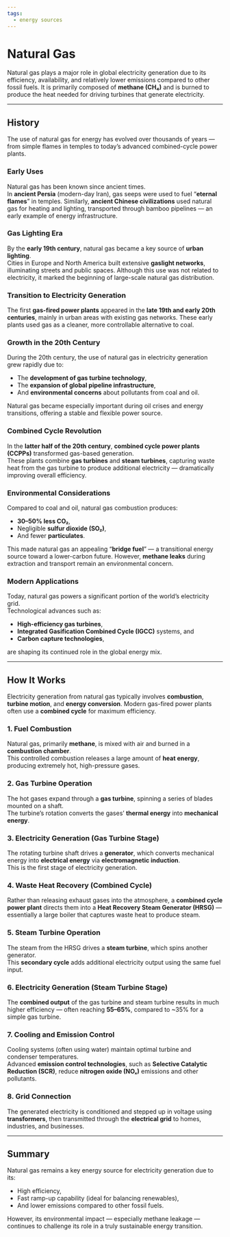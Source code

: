 ```yaml
---
tags:
  - energy sources
---
```


# Natural Gas

Natural gas plays a major role in global electricity generation due to its efficiency, availability, and relatively lower emissions compared to other fossil fuels. It is primarily composed of **methane (CH₄)** and is burned to produce the heat needed for driving turbines that generate electricity.

---

## History

The use of natural gas for energy has evolved over thousands of years — from simple flames in temples to today’s advanced combined-cycle power plants.

### Early Uses

Natural gas has been known since ancient times.  
In **ancient Persia** (modern-day Iran), gas seeps were used to fuel “**eternal flames**” in temples. Similarly, **ancient Chinese civilizations** used natural gas for heating and lighting, transported through bamboo pipelines — an early example of energy infrastructure.

### Gas Lighting Era

By the **early 19th century**, natural gas became a key source of **urban lighting**.  
Cities in Europe and North America built extensive **gaslight networks**, illuminating streets and public spaces. Although this use was not related to electricity, it marked the beginning of large-scale natural gas distribution.

### Transition to Electricity Generation

The first **gas-fired power plants** appeared in the **late 19th and early 20th centuries**, mainly in urban areas with existing gas networks. These early plants used gas as a cleaner, more controllable alternative to coal.

### Growth in the 20th Century

During the 20th century, the use of natural gas in electricity generation grew rapidly due to:
- The **development of gas turbine technology**,  
- The **expansion of global pipeline infrastructure**,  
- And **environmental concerns** about pollutants from coal and oil.

Natural gas became especially important during oil crises and energy transitions, offering a stable and flexible power source.

### Combined Cycle Revolution

In the **latter half of the 20th century**, **combined cycle power plants (CCPPs)** transformed gas-based generation.  
These plants combine **gas turbines** and **steam turbines**, capturing waste heat from the gas turbine to produce additional electricity — dramatically improving overall efficiency.

### Environmental Considerations

Compared to coal and oil, natural gas combustion produces:
- **30–50% less CO₂**,  
- Negligible **sulfur dioxide (SO₂)**,  
- And fewer **particulates**.  

This made natural gas an appealing “**bridge fuel**” — a transitional energy source toward a lower-carbon future. However, **methane leaks** during extraction and transport remain an environmental concern.

### Modern Applications

Today, natural gas powers a significant portion of the world’s electricity grid.  
Technological advances such as:
- **High-efficiency gas turbines**,  
- **Integrated Gasification Combined Cycle (IGCC)** systems, and  
- **Carbon capture technologies**,  

are shaping its continued role in the global energy mix.

---

## How It Works

Electricity generation from natural gas typically involves **combustion**, **turbine motion**, and **energy conversion**. Modern gas-fired power plants often use a **combined cycle** for maximum efficiency.

### 1. Fuel Combustion

Natural gas, primarily **methane**, is mixed with air and burned in a **combustion chamber**.  
This controlled combustion releases a large amount of **heat energy**, producing extremely hot, high-pressure gases.

### 2. Gas Turbine Operation

The hot gases expand through a **gas turbine**, spinning a series of blades mounted on a shaft.  
The turbine’s rotation converts the gases’ **thermal energy** into **mechanical energy**.

### 3. Electricity Generation (Gas Turbine Stage)

The rotating turbine shaft drives a **generator**, which converts mechanical energy into **electrical energy** via **electromagnetic induction**.  
This is the first stage of electricity generation.

### 4. Waste Heat Recovery (Combined Cycle)

Rather than releasing exhaust gases into the atmosphere, a **combined cycle power plant** directs them into a **Heat Recovery Steam Generator (HRSG)** — essentially a large boiler that captures waste heat to produce steam.

### 5. Steam Turbine Operation

The steam from the HRSG drives a **steam turbine**, which spins another generator.  
This **secondary cycle** adds additional electricity output using the same fuel input.

### 6. Electricity Generation (Steam Turbine Stage)

The **combined output** of the gas turbine and steam turbine results in much higher efficiency — often reaching **55–65%**, compared to ~35% for a simple gas turbine.

### 7. Cooling and Emission Control

Cooling systems (often using water) maintain optimal turbine and condenser temperatures.  
Advanced **emission control technologies**, such as **Selective Catalytic Reduction (SCR)**, reduce **nitrogen oxide (NOₓ)** emissions and other pollutants.

### 8. Grid Connection

The generated electricity is conditioned and stepped up in voltage using **transformers**, then transmitted through the **electrical grid** to homes, industries, and businesses.

---

## Summary

Natural gas remains a key energy source for electricity generation due to its:
- High efficiency,  
- Fast ramp-up capability (ideal for balancing renewables),  
- And lower emissions compared to other fossil fuels.  

However, its environmental impact — especially methane leakage — continues to challenge its role in a truly sustainable energy transition.
